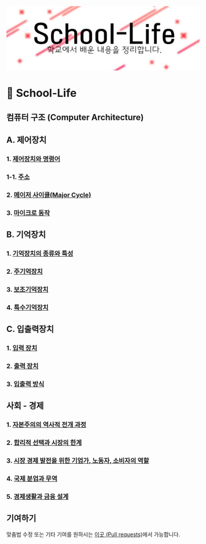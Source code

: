 ![Indirect Addressing Mode](./images/school-life.jpg)
# 📒 School-Life

## 컴퓨터 구조 (Computer Architecture)
## A. 제어장치
### 1. [제어장치와 명령어](https://github.com/SkyLightQP/school-life/blob/master/ComputerArch/Instruction.md)
### 1-1. [주소](https://github.com/SkyLightQP/school-life/blob/master/ComputerArch/Address.md)
### 2. [메이저 사이클(Major Cycle)](https://github.com/SkyLightQP/school-life/blob/master/ComputerArch/MajorCycle.md)
### 3. [마이크로 동작](https://github.com/SkyLightQP/school-life/blob/master/ComputerArch/Micro.md)

## B. 기억장치
### 1. [기억장치의 종류와 특성](https://github.com/SkyLightQP/school-life/blob/master/ComputerArch/MemoryUnit.md)
### 2. [주기억장치](https://github.com/SkyLightQP/school-life/blob/master/ComputerArch/Memory.md)
### 3. [보조기억장치](https://github.com/SkyLightQP/school-life/blob/master/ComputerArch/Storage.md)
### 4. [특수기억장치](https://github.com/SkyLightQP/school-life/blob/master/ComputerArch/SpecialMemory.md)

## C. 입출력장치
### 1. [입력 장치](https://github.com/SkyLightQP/school-life/blob/master/ComputerArch/InputUnit.md)
### 2. [출력 장치](https://github.com/SkyLightQP/school-life/blob/master/ComputerArch/OutputUnit.md)
### 3. [입출력 방식](https://github.com/SkyLightQP/school-life/blob/master/ComputerArch/IOMethod.md)

## 사회 - 경제
### 1. [자본주의의 역사적 전개 과정](https://github.com/SkyLightQP/school-life/blob/master/Social/Economy/CapitalismHistory.md)
### 2. [합리적 선택과 시장의 한계](https://github.com/SkyLightQP/school-life/blob/master/Social/Economy/MarketEconomy.md)
### 3. [시장 경제 발전을 위한 기업가, 노동자, 소비자의 역할](https://github.com/SkyLightQP/school-life/blob/master/Social/Economy/RulesConsumerWorker.md)
### 4. [국제 분업과 무역](https://github.com/SkyLightQP/school-life/blob/master/Social/Economy/Trade.md)
### 5. [경제생활과 금융 설계](https://github.com/SkyLightQP/school-life/blob/master/Social/Economy/FinanceDesign.md)

## 기여하기
맞춤법 수정 또는 기타 기여를 원하시는 [이곳 (Pull requests)](https://github.com/SkyLightQP/school-life/pulls)에서 가능합니다.
